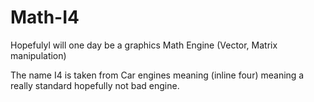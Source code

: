 # Math-I4

Hopefulyl will one day be a graphics Math Engine (Vector, Matrix manipulation)

The name I4 is taken from Car engines meaning (inline four) meaning a really standard hopefully not bad engine.
